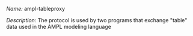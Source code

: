 _Name:_ ampl-tableproxy

_Description:_ The protocol is used by two programs that exchange "table" data used in the AMPL modeling language

